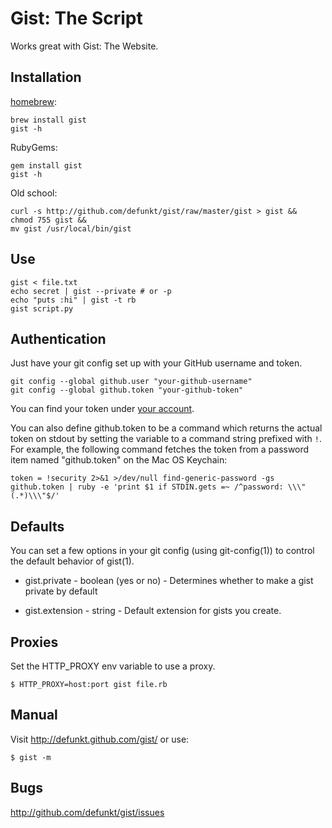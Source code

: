 Gist: The Script
================

Works great with Gist: The Website.

Installation
------------

[homebrew](http://mxcl.github.com/homebrew/):

    brew install gist
    gist -h

RubyGems:

    gem install gist
    gist -h

Old school:

    curl -s http://github.com/defunkt/gist/raw/master/gist > gist &&
    chmod 755 gist &&
    mv gist /usr/local/bin/gist


Use
---

    gist < file.txt
    echo secret | gist --private # or -p
    echo "puts :hi" | gist -t rb
    gist script.py


Authentication
--------------

Just have your git config set up with your GitHub username and token.

    git config --global github.user "your-github-username"
    git config --global github.token "your-github-token"

You can find your token under [your account](https://github.com/account).

You can also define github.token to be a command which returns the
actual token on stdout by setting the variable to a command string
prefixed with `!`. For example, the following command fetches the
token from a password item named "github.token" on the Mac OS
Keychain:

    token = !security 2>&1 >/dev/null find-generic-password -gs github.token | ruby -e 'print $1 if STDIN.gets =~ /^password: \\\"(.*)\\\"$/'


Defaults
--------

You can set a few options in your git config (using git-config(1)) to
control the default behavior of gist(1).

* gist.private - boolean (yes or no) - Determines whether to make a gist
  private by default

* gist.extension - string - Default extension for gists you create.


Proxies
-------

Set the HTTP_PROXY env variable to use a proxy.

    $ HTTP_PROXY=host:port gist file.rb


Manual
------

Visit <http://defunkt.github.com/gist/> or use:

    $ gist -m

Bugs
----

<http://github.com/defunkt/gist/issues>
